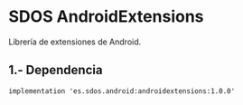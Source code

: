 # SDOS AndroidExtensions 

Librería de extensiones de Android.

## 1.- Dependencia

```xml
implementation 'es.sdos.android:androidextensions:1.0.0'
```